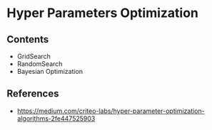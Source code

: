 # Hyper Parameters Optimization

## Contents
- GridSearch
- RandomSearch
- Bayesian Optimization

## References
- https://medium.com/criteo-labs/hyper-parameter-optimization-algorithms-2fe447525903